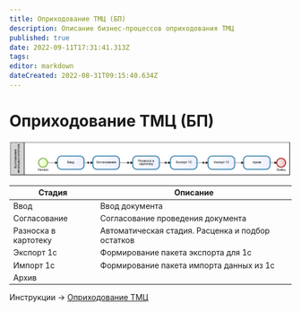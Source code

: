 ```yaml
---
title: Оприходование ТМЦ (БП)
description: Описание бизнес-процессов оприходования ТМЦ
published: true
date: 2022-09-11T17:31:41.313Z
tags: 
editor: markdown
dateCreated: 2022-08-31T09:15:40.634Z
---
```


# Оприходование ТМЦ (БП)

![](<../../../../assets/image (462).png>)

| Стадия               | Описание                                          |
| -------------------- | ------------------------------------------------- |
| Ввод                 | Ввод документа                                    |
| Согласование         | Согласование проведения документа                 |
| Разноска в картотеку | Автоматическая стадия. Расценка и подбор остатков |
| Экспорт 1с           | Формирование пакета экспорта для 1с               |
| Импорт 1с            | Формирование пакета импорта данных из 1с          |
| Архив                |                                                   |

Инструкции -> [Оприходование ТМЦ](../oprikhodovanie-materialov.md)
